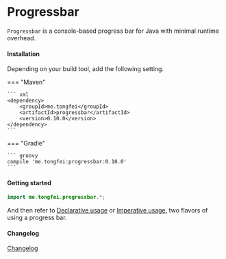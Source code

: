 # Progressbar

`Progressbar` is a console-based progress bar for Java with minimal runtime overhead.

#### Installation

Depending on your build tool, add the following setting.

=== "Maven"

    ``` xml
    <dependency>
        <groupId>me.tongfei</groupId>
        <artifactId>progressbar</artifactId>
        <version>0.10.0</version>
    </dependency>
    ```

=== "Gradle"

    ``` groovy
    compile 'me.tongfei:progressbar:0.10.0'
    ```

#### Getting started

``` java
import me.tongfei.progressbar.*;
```

And then refer to [Declarative usage](declarative-usage.md) or [Imperative usage](imperative-usage.md), two flavors of using a progress bar.

#### Changelog
[Changelog](changelog.md)
